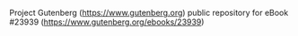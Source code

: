 Project Gutenberg (https://www.gutenberg.org) public repository for eBook #23939 (https://www.gutenberg.org/ebooks/23939)
